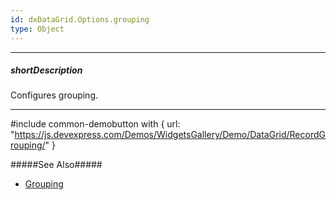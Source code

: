 ```yaml
---
id: dxDataGrid.Options.grouping
type: Object
---
```

---
##### shortDescription
Configures grouping.

---
#include common-demobutton with {
    url: "https://js.devexpress.com/Demos/WidgetsGallery/Demo/DataGrid/RecordGrouping/"
}

#####See Also#####
- [Grouping](/concepts/05%20Widgets/DataGrid/45%20Grouping '/Documentation/Guide/Widgets/DataGrid/Grouping/')